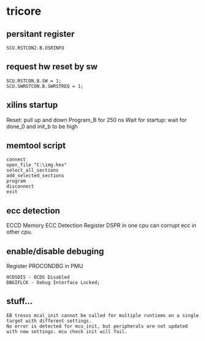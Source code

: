 # tricore

## persitant register
```
SCU.RSTCON2.B.USRINFO
```
## request hw reset by sw
```
SCU.RSTCON.B.SW = 1;
SCU.SWRSTCON.B.SWRSTREQ = 1;
```
## xilins startup
Reset: pull up and down Program_B for 250 ns
Wait for startup: wait for done_0 and init_b to be high
## memtool script
```
connect
open_file "C:\img.hex"
select_all_sections
add_selected_sections
program
disconnect
exit
```
## ecc detection
ECCD Memory ECC Detection Register
DSPR in one cpu can corrupt ecc in other cpu.
## enable/disable debuging
Register PROCONDBG in PMU
```
OCDSDIS - OCDS Disabled
DBGIFLCK - Debug Interface Locked;
```
## stuff...
```
EB tresos mcal_init cannot be called for multiple runtiems on a single target with different settings.
No error is detected for mcu_init, but peripherals are not updated with new settings. mcu check init will fail.
```
